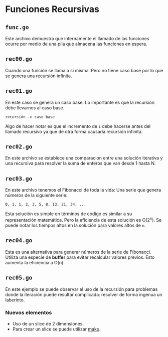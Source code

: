 # Funciones Recursivas

## `func.go`
Este archivo demuestra que internamente el llamado de las funciones ocurre por medio de una pila que almacena las funciones en espera.

## `rec00.go`
Cuando una función se llama a sí misma. Pero no tiene caso base por lo que se genera una recursión infinita.

## `rec01.go`
En este caso se genera un caso base. Lo importante es que la recursión debe llevarnos al caso base.

```
recursión -> caso base
```

Algo de hacer notar es que el incremento de `i` debe hacerse antes del llamado recursivo ya que de otra forma causaría recursión infinita.

## `rec02.go`
En este archivo se establece una comparacion entre una solución iterativa y una recursiva para resolver la suma de enteros que van desde 1 hasta N.


## `rec03.go`
En este archivo tenemos el Fibonacci de toda la vida: Una serie que genera números de la siguiente serie:
```
0, 1, 1, 2, 3, 5, 8, 13, 21, 34, ...
```
Esta solución es simple en términos de código es similar a su representación matemática. Pero la eficiencia de esta solución es O(2<sup>n</sup>). Se puede notar los tiempos altos en la solución para valores altos de `n`.

## `rec04.go`
Esta es una alternativa para generar números de la serie de Fibonacci. Utiliza una especie de **buffer** para evitar recalcular valores previos. Esto aumenta la eficiencia a O(n).

## `rec05.go`
En este ejemplo se puede observar el uso de la recursión para problemas donde la iteración puede resultar complicada: resolver de forma ingenua un laberinto.

### Nuevos elementos
- Uso de un slice de 2 dimensiones.
- Para crear un slice se puede utilizar [make](https://go.dev/tour/moretypes/13).